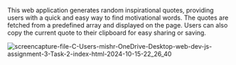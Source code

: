  This web application generates random inspirational quotes, 
providing users with a quick and easy way to find motivational words. The quotes 
are fetched from a predefined array and displayed on the page. Users can also 
copy the current quote to their clipboard for easy sharing or saving.

![screencapture-file-C-Users-mishr-OneDrive-Desktop-web-dev-js-assignment-3-Task-2-index-html-2024-10-15-22_26_40](https://github.com/user-attachments/assets/269431f1-e6a0-4aac-9da9-7086139d5424)
